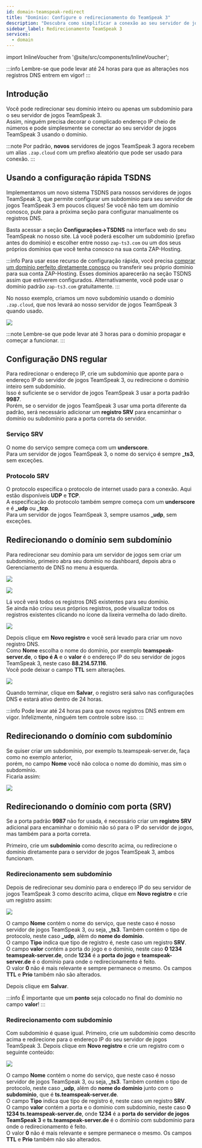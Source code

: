 ```yaml
---
id: domain-teamspeak-redirect
title: "Domínio: Configure o redirecionamento do TeamSpeak 3"
description: "Descubra como simplificar a conexão ao seu servidor de jogos TeamSpeak 3 usando domínios ou subdomínios personalizados para acesso fácil → Saiba mais agora"
sidebar_label: Redirecionamento TeamSpeak 3
services:
  - domain
---
```


import InlineVoucher from '@site/src/components/InlineVoucher';

:::info
Lembre-se que pode levar até 24 horas para que as alterações nos registros DNS entrem em vigor!
:::

## Introdução

Você pode redirecionar seu domínio inteiro ou apenas um subdomínio para o seu servidor de jogos TeamSpeak 3.  
Assim, ninguém precisa decorar o complicado endereço IP cheio de números e pode simplesmente se conectar ao seu servidor de jogos TeamSpeak 3 usando o domínio.

:::note
Por padrão, **novos** servidores de jogos TeamSpeak 3 agora recebem um alias `.zap.cloud` com um prefixo aleatório que pode ser usado para conexão.
:::

## Usando a configuração rápida TSDNS

Implementamos um novo sistema TSDNS para nossos servidores de jogos TeamSpeak 3, que permite configurar um subdomínio para seu servidor de jogos TeamSpeak 3 em poucos cliques! Se você não tem um domínio conosco, pule para a próxima seção para configurar manualmente os registros DNS.

Basta acessar a seção **Configurações->TSDNS** na interface web do seu TeamSpeak no nosso site. Lá você poderá escolher um subdomínio (prefixo antes do domínio) e escolher entre nosso `zap-ts3.com` ou um dos seus próprios domínios que você tenha conosco na sua conta ZAP-Hosting.

:::info
Para usar esse recurso de configuração rápida, você precisa [comprar um domínio perfeito diretamente conosco](https://zap-hosting.com/en/shop/product/domain/) ou transferir seu próprio domínio para sua conta ZAP-Hosting. Esses domínios aparecerão na seção TSDNS assim que estiverem configurados. Alternativamente, você pode usar o domínio padrão `zap-ts3.com` gratuitamente.
:::

No nosso exemplo, criamos um novo subdomínio usando o domínio `.zap.cloud`, que nos levará ao nosso servidor de jogos TeamSpeak 3 quando usado.

![](https://github.com/zaphosting/docs/assets/42719082/5b311ff1-625c-4f6d-82b8-6847d432beb9)

:::note
Lembre-se que pode levar até 3 horas para o domínio propagar e começar a funcionar.
:::

## Configuração DNS regular

Para redirecionar o endereço IP, crie um subdomínio que aponte para o endereço IP do servidor de jogos TeamSpeak 3, ou redirecione o domínio inteiro sem subdomínio.  
Isso é suficiente se o servidor de jogos TeamSpeak 3 usar a porta padrão **9987**.  
Porém, se o servidor de jogos TeamSpeak 3 usar uma porta diferente da padrão, será necessário adicionar um **registro SRV** para encaminhar o domínio ou subdomínio para a porta correta do servidor.

### Serviço SRV

O nome do serviço sempre começa com um **underscore**.  
Para um servidor de jogos TeamSpeak 3, o nome do serviço é sempre **_ts3**, sem exceções.

### Protocolo SRV

O protocolo especifica o protocolo de internet usado para a conexão. Aqui estão disponíveis **UDP** e **TCP**.  
A especificação do protocolo também sempre começa com um **underscore** e é **_udp** ou **_tcp**.  
Para um servidor de jogos TeamSpeak 3, sempre usamos **_udp**, sem exceções.

## Redirecionando o domínio sem subdomínio

Para redirecionar seu domínio para um servidor de jogos sem criar um subdomínio, primeiro abra seu domínio no dashboard, depois abra o Gerenciamento de DNS no menu à esquerda.

![](https://puu.sh/Fuzfa/0927cbb177.png)

![](https://puu.sh/FuzhO/6f4694ab62.png)

Lá você verá todos os registros DNS existentes para seu domínio.  
Se ainda não criou seus próprios registros, pode visualizar todos os registros existentes clicando no ícone da lixeira vermelha do lado direito.

![](https://puu.sh/Fuzm8/39f3c72fa6.png)

Depois clique em **Novo registro** e você será levado para criar um novo registro DNS.  
Como **Nome** escolha o nome do domínio, por exemplo **teamspeak-server.de**, o **tipo é A** e o **valor** é o endereço IP do seu servidor de jogos TeamSpeak 3, neste caso **88.214.57.116**.  
Você pode deixar o campo **TTL** sem alterações.

![](https://screensaver01.zap-hosting.com/index.php/s/cTGTdBFrigs7HDG/preview)

Quando terminar, clique em **Salvar**, o registro será salvo nas configurações DNS e estará ativo dentro de 24 horas.

:::info
Pode levar até 24 horas para que novos registros DNS entrem em vigor. Infelizmente, ninguém tem controle sobre isso.
:::

## Redirecionando o domínio com subdomínio

Se quiser criar um subdomínio, por exemplo ts.teamspeak-server.de, faça como no exemplo anterior,  
porém, no campo **Nome** você não coloca o nome do domínio, mas sim o subdomínio.  
Ficaria assim:

![](https://screensaver01.zap-hosting.com/index.php/s/ocaqgX2DSdspGQ8/preview)

## Redirecionando o domínio com porta (SRV)

Se a porta padrão **9987** não for usada, é necessário criar um **registro SRV** adicional para encaminhar o domínio não só para o IP do servidor de jogos, mas também para a porta correta.

Primeiro, crie um **subdomínio** como descrito acima, ou redirecione o domínio diretamente para o servidor de jogos TeamSpeak 3, ambos funcionam.

### Redirecionamento sem subdomínio

Depois de redirecionar seu domínio para o endereço IP do seu servidor de jogos TeamSpeak 3 como descrito acima, clique em **Novo registro** e crie um registro assim:

![](https://screensaver01.zap-hosting.com/index.php/s/H3NGmYZHyJsCYnf/preview)

O campo **Nome** contém o nome do serviço, que neste caso é nosso servidor de jogos TeamSpeak 3, ou seja, **_ts3**. Também contém o tipo de protocolo, neste caso **_udp**, além do **nome do domínio**.  
O campo **Tipo** indica que tipo de registro é, neste caso um registro **SRV**.  
O campo **valor** contém a porta do jogo e o domínio, neste caso **0 1234 teamspeak-server.de**, onde **1234** é a **porta do jogo** e **teamspeak-server.de** é o domínio para onde o redirecionamento é feito.  
O valor **0** não é mais relevante e sempre permanece o mesmo. Os campos **TTL** e **Prio** também não são alterados.

Depois clique em **Salvar**.

:::info
É importante que um **ponto** seja colocado no final do domínio no campo **valor**!
:::

### Redirecionamento com subdomínio

Com subdomínio é quase igual. Primeiro, crie um subdomínio como descrito acima e redirecione para o endereço IP do seu servidor de jogos TeamSpeak 3. Depois clique em **Novo registro** e crie um registro com o seguinte conteúdo:

![](https://screensaver01.zap-hosting.com/index.php/s/aEkro3z9WBgWf8g/preview)

O campo **Nome** contém o nome do serviço, que neste caso é nosso servidor de jogos TeamSpeak 3, ou seja, **_ts3**. Também contém o tipo de protocolo, neste caso **_udp**, além do **nome do domínio** junto com o **subdomínio**, que é **ts.teamspeak-server.de**.  
O campo **Tipo** indica que tipo de registro é, neste caso um registro **SRV**.  
O campo **valor** contém a porta e o domínio com subdomínio, neste caso **0 1234 ts.teamspeak-server.de**, onde **1234** é a **porta do servidor de jogos TeamSpeak 3** e **ts.teamspeak-server.de** é o domínio com subdomínio para onde o redirecionamento é feito.  
O valor **0** não é mais relevante e sempre permanece o mesmo. Os campos **TTL** e **Prio** também não são alterados.

<InlineVoucher />